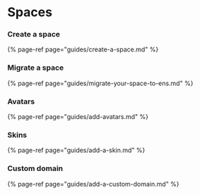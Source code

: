 # Spaces

### Create a space

{% page-ref page="guides/create-a-space.md" %}

### Migrate a space

{% page-ref page="guides/migrate-your-space-to-ens.md" %}

### Avatars

{% page-ref page="guides/add-avatars.md" %}

### Skins

{% page-ref page="guides/add-a-skin.md" %}

### Custom domain

{% page-ref page="guides/add-a-custom-domain.md" %}

